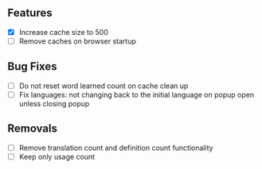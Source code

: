 ## Features
- [x] Increase cache size to 500
- [ ] Remove caches on browser startup

## Bug Fixes
- [ ] Do not reset word learned count on cache clean up
- [ ] Fix languages: not changing back to the initial language on popup open unless closing popup

## Removals
- [ ] Remove translation count and definition count functionality
- [ ] Keep only usage count
